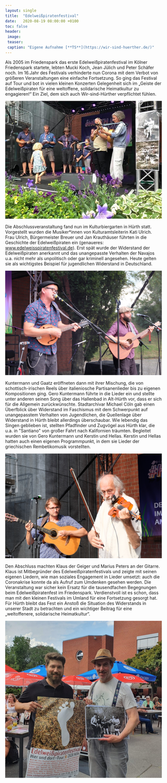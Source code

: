 ```yaml
---
layout: single
title:  "Edelweißpiratenfestival"
date:   2020-08-19 08:00:00 +0100
toc: false
header:
 image: 
 teaser: 
 caption: "Eigene Aufnahme [**TS**](https://wir-sind-huerther.de/)"
---
```

Als 2005 im Friedenspark das erste Edelweißpiratenfestival im Kölner Friedenspark startete, lebten Mucki Koch, Jean Jülich und Peter Schäfer noch. Im 16.Jahr des Festivals verhinderte nun Corona mit dem Verbot von größeren Veranstaltungen eine einfache Fortsetzung. So ging das Festival auf Tour und bot in vielen kleinen Konzerten Gelegenheit sich im „Geiste der Edelweißpiraten für eine weltoffene, solidarische Heimatkultur zu engagieren!“ Ein Ziel, dem sich auch Wir-sind-Hürther verpflichtet fühlen.

![Edelweiss](/assets/images/2020-08-19-edelweiss2.jpg)

Die Abschlussveranstaltung fand nun im Kulturbiergarten in Hürth statt. Vorgestellt wurden die Musiker*innen von Kulturamtsleiterin Kati Ulrich. Frau Ulrich, Bürgermeister Breuer und Jan Krauthäuser führten in die Geschichte der Edelweißpiraten ein (genaueres: www.edelweisspiratenfestival.de). Erst spät wurde der Widerstand der Edelweißpiraten anerkannt und das unangepasste Verhalten der Navajos u.a. nicht mehr als unpolitisch oder gar kriminell angesehen. Heute gelten sie als wichtigstes Beispiel für jugendlichen Widerstand in Deutschland.

![Edelweiss](/assets/images/2020-08-19-edelweiss1.jpg)

Kuntermann und Gaatz eröffneten dann mit ihrer Mischung, die von schottisch-irischen Reels über italieniosche Partisanenlieder bis zu eigenen Kompositionen ging. Gero Kuntermann führte in die Lieder ein und stellte unter anderen seinen Song über das Hallenbad in Alt-Hürth vor, dass er sich für die Allgemein zurückwünschte. Stadtarchivar Michael Cöln gab einen Überfblick über Widerstand im Faschismus mit dem Schwerpunkt auf unangepasstem Verhalten von Jugendlichen, die Quellenlage über Widerstand in Hürth bleibt allerdings überschaubar. Wie lebendig das Singen geblieben ist, stellten Pfadfinder und Zugvögel aus Hürth klar, die u.a. in "Santiano" von großer Fahrt nach Kalifornien träumten. Begleitet wurden sie von Gero Kuntermann und Kerstin und Hellas. Kerstin und Hellas hatten auch einen eigenen Programmpunkt, in dem sie Lieder der griechischen Rembetikomusik vorstellten.

![Edelweiss](/assets/images/2020-08-19-edelweiss3.jpg)

Den Abschluss machten Klaus der Geiger und Marius Peters an der Gitarre. Klaus ist Mitbegründer des Edelweißpiratenfestivals und zeigte mit seinen eigenen Liedern, wie man soziales Engagement in Lieder umsetzt: auch die Coronakrise konnte da als Aufruf zum Umdenken gesehen werden.
Die Veranstaltung war sicher kein Ersatz für die tausendfachen Begegnungen beim Edelweißpiratenfest im Friedenspark. Verdienstvoll ist es schon, dass man mit den kleinen Festivals im Umland für eine Fortsetzung gesorgt hat. Für Hürth bleibt das Fest ein Anstoß die Situation des Widerstands in unserer Stadt zu betrachten und ein wichtiger Beitrag für eine „weltoffenere, solidarische Heimatkultur“.

![Edelweiss](/assets/images/2020-08-19-edelweiss4.jpg)

